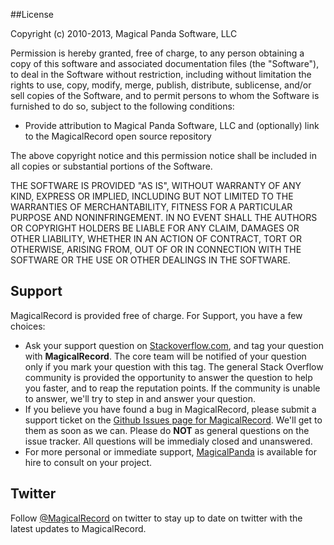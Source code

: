 ##License

 Copyright (c) 2010-2013, Magical Panda Software, LLC

 Permission is hereby granted, free of charge, to any person
 obtaining a copy of this software and associated documentation
 files (the "Software"), to deal in the Software without
 restriction, including without limitation the rights to use,
 copy, modify, merge, publish, distribute, sublicense, and/or sell
 copies of the Software, and to permit persons to whom the
 Software is furnished to do so, subject to the following
 conditions:


- Provide attribution to Magical Panda Software, LLC and (optionally) link to the MagicalRecord open source repository


 The above copyright notice and this permission notice shall be
 included in all copies or substantial portions of the Software.

 THE SOFTWARE IS PROVIDED "AS IS", WITHOUT WARRANTY OF ANY KIND,
 EXPRESS OR IMPLIED, INCLUDING BUT NOT LIMITED TO THE WARRANTIES
 OF MERCHANTABILITY, FITNESS FOR A PARTICULAR PURPOSE AND
 NONINFRINGEMENT. IN NO EVENT SHALL THE AUTHORS OR COPYRIGHT
 HOLDERS BE LIABLE FOR ANY CLAIM, DAMAGES OR OTHER LIABILITY,
 WHETHER IN AN ACTION OF CONTRACT, TORT OR OTHERWISE, ARISING
 FROM, OUT OF OR IN CONNECTION WITH THE SOFTWARE OR THE USE OR
 OTHER DEALINGS IN THE SOFTWARE.


## Support

MagicalRecord is provided free of charge. For Support, you have a few choices:


* Ask your support question on [Stackoverflow.com](http://stackoverflow.com), and tag your question with **MagicalRecord**. The core team will be notified of your question only if you mark your question with this tag. The general Stack Overflow community is provided the opportunity to answer the question to help you faster, and to reap the reputation points. If the community is unable to answer, we'll try to step in and answer your question. 
* If you believe you have found a bug in MagicalRecord, please submit a support ticket on the [Github Issues page for MagicalRecord](http://github.com/magicalpanda/magicalrecord/issues). We'll get to them as soon as we can. Please do **NOT** as general questions on the issue tracker. All questions will be immedialy closed and unanswered. 
* For more personal or immediate support, [MagicalPanda](http://magicalpanda.com) is available for hire to consult on your project. 


## Twitter 

Follow [@MagicalRecord](http://twitter.com/magicalrecord) on twitter to stay up to date on twitter with the latest updates to MagicalRecord.

